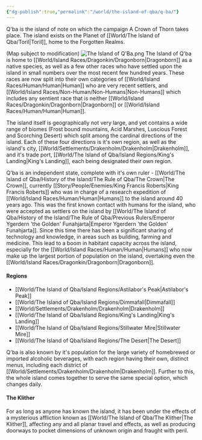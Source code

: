 ```yaml
---
{"dg-publish":true,"permalink":"/world/the-island-of-qba/q-ba/"}
---
```


Q'ba is the island of note on which the campaign A Crown of Thorn takes place. The island exists on the Planet of [[World/The Island of Qba/Toril\|Toril]], home to the Forgotten Realms.

(Map subject to modification)
![The Island of Q'Ba.png](/img/user/zAttachments/The%20Island%20of%20Q'Ba.png)
The Island of Q'ba is home to [[World/Island Races/Dragonkin/Dragonborn\|Dragonborn]] as a native species, as well as a few other races who have settled upon the island in small numbers over the most recent few hundred years. These races are now split into their own categories of [[World/Island Races/Human/Human\|Human]] who are very recent settlers, and [[World/Island Races/Non-Human/Non-Humans\|Non-Humans]] which includes any sentient race that is neither [[World/Island Races/Dragonkin/Dragonborn\|Dragonborn]] or [[World/Island Races/Human/Human\|Human]]. 

The island itself is geographically not very large, and yet contains a wide range of biomes (Frost bound mountains, Acid Marshes, Luscious Forest and Scorching Desert) which split among the cardinal directions of the island. Each of these four directions is it's own region, as well as the island's city, [[World/Settlements/Drakenholm/Drakenholm\|Drakenholm]], and it's trade port, [[World/The Island of Qba/Island Regions/King's Landing\|King's Landing]], each being designated their own region.

Q'ba is an independent state, complete with it's own ruler - [[World/The Island of Qba/History of the Island/The Rule of Qba/The Crown\|The Crown]], currently [[Story/People/Enemies/King Francis Roberts\|King Francis Roberts]] who was in charge of a research expedition of [[World/Island Races/Human/Human\|Humans]] to the island around 40 years ago. This was the first known contact with humans for the island, who were accepted as settlers on the island by [[World/The Island of Qba/History of the Island/The Rule of Qba/Previous Rulers/Emperor Ygerdern 'the Golden' Funahjarta\|Emperor Ygerdern 'the Golden' Funahjarta]]. Since this time there has been a significant sharing of technology and knowledge, in areas such as building, farming and medicine. This lead to a boom in habitant capacity across the island, especially for the [[World/Island Races/Human/Human\|Humans]] who now make up the largest portion of population on the island, overtaking even the [[World/Island Races/Dragonkin/Dragonborn\|Dragonborn]].

#### Regions
- [[World/The Island of Qba/Island Regions/Astilabor's Peak\|Astilabor's Peak]]
- [[World/The Island of Qba/Island Regions/Dimmafall\|Dimmafall]]
- [[World/Settlements/Drakenholm/Drakenholm\|Drakenholm]]
- [[World/The Island of Qba/Island Regions/King's Landing\|King's Landing]]
- [[World/The Island of Qba/Island Regions/Stillwater Mire\|Stillwater Mire]]
- [[World/The Island of Qba/Island Regions/The Desert\|The Desert]]

Q'ba is also known by it's population for the large variety of homebrewed or imported alcoholic beverages, with each region having their own, distinct menus, including each district of [[World/Settlements/Drakenholm/Drakenholm\|Drakenholm]]. Further to this, the whole island comes together to serve the same special option, which changes daily.

#### The Klither
For as long as anyone has known the island, it has been under the effects of a mysterious affliction known as [[World/The Island of Qba/The Klither\|The Klither]], affecting any and all planar travel and effects, as well as producing doorways to pocket dimensions of unknown origin and fraught with peril.